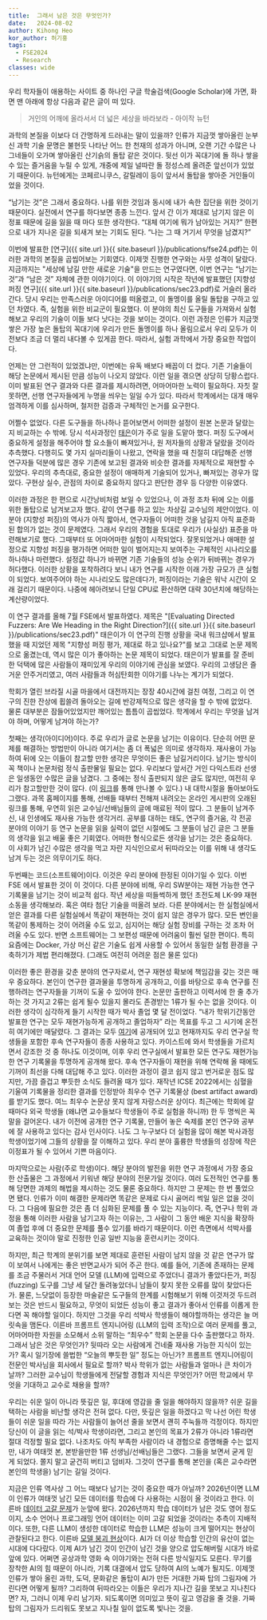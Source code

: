 ```yaml
---
title:  그래서 남은 것은 무엇인가?
date:   2024-08-02
author: Kihong Heo
kor_author: 허기홍
tags:
  - FSE2024
  - Research
classes: wide
---
```


우리 학자들이 애용하는 사이트 중 하나인 구글 학술검색(Google Scholar)에 가면,
화면 맨 아래에 항상 다음과 같은 글이 떠 있다.

> 거인의 어깨에 올라서서 더 넓은 세상을 바라보라 - 아이작 뉴턴

과학의 본질을 이보다 더 간명하게 드러내는 말이 있을까?
인류가 지금껏 쌓아올린 눈부신 과학 기술 문명은 불현듯 나타난 어느 한 천재의 성과가 아니며,
오랜 기간 수많은 나그네들이 오가며 쌓아올린 산기슭의 돌탑 같은 것이다.
뒷선 이가 꼭대기에 돌 하나 쌓을 수 있는 즐거움을 누릴 수 있게,
개중에 제일 널따란 돌 정성스레 올려준 앞선이가 있었기 때문이다.
뉴턴에게는 코페르니쿠스, 갈릴레이 등이 앞서서 돌탑을 쌓아준 거인들이었을 것이다.

“남기는 것”은 그래서 중요하다. 나를 위한 것임과 동시에 내가 속한 집단을 위한 것이기 때문이다.
실전에서 연구를 하다보면 종종 느낀다.
앞서 간 이가 제대로 남기지 않은 이정표 때문에 길을 잃을 때 마다 또한 생각한다.
“대체 여기에 뭐가 남아있는 거지?”
한편으로 내가 지나온 길을 되새겨 보는 기회도 된다.
“나는 그 때 거기서 무엇을 남겼지?”

이번에 발표한 [연구]({{ site.url }}{{ site.baseurl }}/publications/fse24.pdf)는 이러한 과학의 본질을 곱씹어보는 기회였다.
이제껏 진행한 연구와는 사뭇 성격이 달랐다.
지금까지는 "세상에 남길 만한 새로운 기술"을 만드는 연구였다면,
이번 연구는 “남기는 것”과 “남은 것” 자체에 관한 이야기이다.
이 이야기의 시작은 작년에 발표했던 [지향성 퍼징 연구]({{ site.url }}{{ site.baseurl }}/publications/sec23.pdf)로 거슬러 올라간다.
당시 우리는 만족스러운 아이디어를 떠올렸고, 이 돌멩이를 올릴 돌탑을 구하고 있던 차였다.
즉, 실험을 위한 비교군이 필요했다. 이 분야의 최신 도구들을 가져와서 실험해보고 우리의 기술이
이들 보다 낫다는 것을 보이는 것이다.
이런 과정은 인류가 지금껏 쌓은 가장 높은 돌탑의 꼭대기에 우리가 만든 돌멩이를 하나 올림으로서
우리 모두가 이전보다 조금 더 멀리 내다볼 수 있게끔 한다.
따라서, 실험 과학에서 가장 중요한 작업이다.

언제는 안 그런적이 있었겠냐만, 이번에는 유독 배보다 배꼽이 더 컸다.
기존 기술들이 해당 논문에서 제시된 만큼 성능이 나오지 않았다.
이런 일을 겪으면 상당히 당황스럽다. 이미 발표된 연구 결과와 다른 결과를 제시하려면,
어마어마한 노력이 필요하다. 자칫 잘못하면, 선행 연구자들에게 누명을 씌우는 일일 수가 있다.
따라서 학계에서는 대개 매우 엄격하게 이를 심사하며, 철저한 검증과 구체적인 논거를 요구한다.

어쩔수 없었다. 다른 도구들을 하나하나 뜯어보면서 어떠한 설정이 원본 논문과 달랐는지 비교하는 수 밖에.
당시 석사과정인 [태은](https://goodtaeeun.github.io)이가 주로 일을 도맡아 했다. 퍼징 도구에서 중요하게 설정을 해주어야 할 요소들이 빠져있거나, 원 저자들의 상황과 달랐을 것이라 추측했다.
다행히도 몇 가지 실마리들이 나왔고, 연락을 했을 때 친절히 대답해준 선행 연구자들 덕분에 많은 경우 기존에 보고된 결과와 비슷한 결과를 자체적으로 재현할 수 있었다.
우리의 추측대로, 중요한 설정이 애매하게 기술되어 있거나, 빠져있는 경우가 많았다.
구현상 실수, 관점의 차이로 중요하지 않다고 판단한 경우 등 다양한 이유였다.

이러한 과정은 한 편으로 시간낭비처럼 보일 수 있었으나, 이 과정 조차 뒤에 오는 이를 위한 돌탑으로 남겨보고자 했다.
같이 연구를 하고 있는 차상길 교수님의 제안이었다. 이 분야 (지향성 퍼징)의 역사가 아직 짧아서, 연구자들이 어떠한 것을
남길지 아직 표준화된 합의가 없는 것이 문제였다. 그래서 우리의 경험을 토대로 우리가 (사실상) 표준을 마련해보기로 했다.
그때부터 또 어마어마한 실험이 시작되었다. 잘못되었거나 애매한 설정으로 지향성 퍼징을 평가하면 어떠한 일이 벌어지는지 보여주는 구체적인 시나리오를 하나하나 마련했다.
설정값 하나가 바뀌면 기존 기술들의 성능 순위가 뒤바뀌는 경우가 허다했다.
이러한 상황을 포착하려다 보니 내가 연구를 시작한 이래 가장 규모가 큰 실험이 되었다.
보여주어야 하는 시나리오도 많은데다가, 퍼징이라는 기술은 워낙 시간이 오래 걸리기 때문이다.
나중에 헤아려보니 단일 CPU로 환산하면 대략 30년치에 해당하는 계산량이었다.

이 연구 결과를 올해 7월 FSE에서 발표하였다.
제목은 "[Evaluating Directed Fuzzers: Are We Heading in the Right Direction?]({{ site.url }}{{ site.baseurl }}/publications/sec23.pdf)"
태은이가 이 연구의 진행 상황을 국내 워크샵에서 발표했을 때 지었던 제목 "지향성 퍼징 평가, 제대로 하고 있나요?"를 보고
그대로 논문 제목으로 옮겼는데, 역시 많은 이가 좋아하는 논문 제목이 되었다.
태은이가 발표를 잘 준비한 덕택에 많은 사람들이 재미있게 우리의 이야기에 관심을 보였다.
우리의 고생담은 즐거운 안주거리였고, 여러 사람들과 허심탄회한 이야기를 나누는 계기가 되었다.

학회가 열린 브라질 시골 마을에서 대전까지는 장장 40시간에 걸친 여정, 그리고 이 연구의 진한 잔상에 휩쓸려
돌아오는 길에 반강제적으로 많은 생각을 할 수 밖에 없었다.
물론 대부분은 잠들어있었지만 깨어있는 틈틈이 곱씹었다.
학계에서 우리는 무엇을 남겨야 하며, 어떻게 남겨야 하는가?

첫째는 생각(아이디어)이다. 주로 우리가 글로 논문을 남기는 이유이다. 단순히 어떤 문제를 해결하는 방법만이 아니라 여기서는 좀 더 폭넓은 의미로 생각하자.
재사용이 가능하여 뒤에 오는 이들이 참고할 만한 생각은 무엇이든 좋은 남길거리이다.
남기는 방식이 꼭 책이나 논문처럼 정식 출판물일 필요는 없다.
우리보다 앞서간 거인 다익스트라 선생은 일생동안 수많은 글을 남겼다. 그 중에는 정식 출판되지 않은 글도 많지만, 여전히 우리가 참고할만한 것이 많다. (이 [링크](https://www.cs.utexas.edu/~EWD/)를 통해 만나볼 수 있다.)
내 대학시절을 돌아보아도 그랬다.
과목 홈페이지를 통해, 선배들 때부터 전해져 내려오는 온라인 게시판의 오래된 링크를 통해, 우연히 읽은 교수님/선배님들의 글에 매료된 적이 많다.
그 분들이 남겨주신, 내 인생에도 재사용 가능한 생각거리.
공부를 대하는 태도, 연구의 즐거움, 각 전공 분야의 이야기 등 연구 논문을 읽을 실력이 없던 시절에도 그 분들이 남긴 글은
그 분들의 생각을 읽고 배울 좋은 기회였다.
어떠한 형식으로든 생각을 남기는 것은 중요하다.
이 사회가 남긴 수많은 생각을 먹고 자란 지식인으로서 뒤따라오는 이를 위해 내 생각도 남겨 두는 것은 의무이기도 하다.

두번째는 코드(소프트웨어)이다. 이것은 우리 분야에 한정된 이야기일 수 있다. 이번 FSE 에서 발표한 것이 이 것이다. 다른 분야에 비해, 우리 SW분야는 재현 가능한 연구 기록물을 남기는 것이 비교적 쉽다.
작년 세상을 떠들썩하게 했던 초전도체 LK-99 재현 소동을 생각해보라. 혹은 여타 첨단 기술을 떠올려 보라. 다른 분야에서는 한 실험실에서 얻은 결과를 다른 실험실에서 똑같이 재현하는 것이 쉽지 않은 경우가 많다.
모든 변인을 똑같이 통제하는 것이 어려울 수도 있고, 심지어는 해당 실험 장비를 구하는 것 조차 어려울 수도 있다.
반면 소프트웨어는 그 보편성 때문에 어려움이 훨씬 덜한 편이다. 특히 요즘에는 Docker, 가상 머신 같은 기술도 쉽게 사용할 수 있어서 동일한 실험 환경을 구축하기가 제법 편리해졌다. (그래도 여전히 어려운 점은 물론 있다)

이러한 좋은 환경을 갖춘 분야의 연구자로서, 연구 재현성 확보에 책임감을 갖는 것은 매우 중요하다.
본인이 연구한 결과물을 투명하게 공개하고, 이를 바탕으로 후속 연구를 진행하려는 연구자들을 기꺼이 도울 수 있어야 한다.
논문만 출판하고 이력서에 한 줄 추가하는 것 가지고 2류는 쉽게 될수 있을지 몰라도 존경받는 1류가 될 수는 없을 것이다.
이러한 생각이 심각하게 들기 시작한 때가 박사 졸업 몇 달 전이었다.
“내가 학위기간동안 발표한 연구는 모두 재현가능하게 공개하고 졸업하자” 라는 목표를 두고 그 시기에 온전히 여기에만 매달렸다.
그 결과는 모두 [여기](https://github.com/prosyslab/sparrow)에 공개되어 있고 현재까지도 우리 연구실 학생들을 포함한
후속 연구자들이 종종 사용하고 있다.
카이스트에 와서 학생들을 가르치면서 강조한 것 중 하나도 이것이며, 이후 우리 연구실에서 발표한 모든 연구도 재현가능한 연구 기록물을 투명하게 공개해 왔다.
후속 연구자들이 재현을 위해 연락해 올 때에도 기꺼이 최선을 다해 대답해 주고 있다.
이러한 과정이 결코 쉽지 않고 번거로운 점도 많지만, 가끔 즐겁고 뿌듯한 소식도 들려올 때가 있다.
재작년 ICSE 2022에서는 심혈을 기울여 기록물을 정리한 결과를 인정받아 최우수 연구 기록물상 (best artifact award)를 받기도 했다.
여느 최우수 논문상 못지 않게 자랑스러운 상이다.
최근에는 학회에 갈 때마다 외국 학생들 (왜냐면 교수들보다 학생들이 주로 실험을 하니까) 한 두 명씩은 꼭 말을 걸어온다.
내가 이전에 공개한 연구 기록물, 만들어 놓은 숙제를 본인 연구와 공부에 잘 사용하고 있다는 감사 인사이다.
나도 그 누구보다 더 실험을 많이 해본 박사과정 학생이었기에 그들의 상황을 잘 이해하고 있다.
우리 분야 훌륭한 학생들의 성장에 작은 이정표가 될 수 있어서 기쁜 마음이다.

마지막으로는 사람(주로 학생)이다. 해당 분야의 발전을 위한 연구 과정에서 가장 중요한 산출물은 그 과정에서 키워낸 해당 분야의 전문가일 것이다.
여러 도전적인 연구를 통해 당면한 과제의 해법을 제시하는 것도 물론 중요하다. 하지만 그 문제는 한 번 풀었으면 됐다.
인류가 이미 해결한 문제라면 똑같은 문제로 다시 골머리 썩일 일은 없을 것이다.
그 다음에 필요한 것은 좀 더 심화된 문제를 풀 수 있는 지능이다.
즉, 연구나 학위 과정을 통해 이러한 사람을 남기고자 하는 이유는, 그 사람이 그 동안 배운 지식을 확장하여 졸업 후에 더 중요한 문제를 풀수 있기를 바라기 때문이다.
이런 측면에서 석박사를 교육하는 것이야 말로 진정한 인공 일반 지능을 훈련시키는 것이다.

하지만, 최근 학계의 분위기를 보면 제대로 훈련된 사람이 남지 않을 것 같은 연구가 많이 보여서 나에게는 좋은 반면교사가 되어 주곤 한다.
예를 들어, 기존에 존재하는 문제를 조금 주물러서 거대 언어 모델 (LLM)에 입력으로 주었더니 결과가 좋았다든가, 퍼징 (fuzzing) 도구를 그냥 세 달간 돌려놓았더니 남들이 찾지 못한 오류를 많이 찾았다든가.
물론, 느닷없이 등장한 마술같은 도구들의 한계를 시험해보기 위해 이것저것 두드려보는 것은 반드시 필요하고, 무엇이 되었든 성능이 좋고 결과가 좋아서 인류를 이롭게 한다면 꼭 해야할 일이다.
하지만 그것을 우리 석박사 학생들이 해야할까하는 생각은 늘 머릿속을 맴돈다.
이른바 프롬프트 엔지니어링 (LLM의 입력 조작)으로 여러 문제를 풀고, 어마어마한 자원을 소모해서 소위 말하는 “최우수” 학회 논문을 다수 출판했다고 하자. 그래서 남은 것은 무엇인가?
뒷따라 오는 사람에게 건네줄 재사용 가능한 지식이 있는가? 혹시 일기장에 쓸법한 “오늘의 뿌듯한 일” 정도는 아닌가?
프롬프트 엔지니어링이 전문인 박사님을 회사에서 필요로 할까? 박사 학위가 없는 사람들과 얼마나 큰 차이가 날까? 그러한 교수님이 학생들에게 전달할 경험과 지식은 무엇인가?
어떤 학교에서 무엇을 기대하고 교수로 채용을 할까?

우리는 쉬운 일이 아니라 뜻깊은 일, 후대에 영감을 줄 일을 해야하지 않을까?
쉬운 길을 택하는 사람을 비난할 생각은 전혀 없다. 다만, 뜻깊은 일을 하겠다고 막 나선 어린 학생들이 쉬운 일을 따라 가는 사람들이 늘어선 줄을 보면서 괜히 주눅들까 걱정이다.
하지만 당신이 이 글을 읽는 석/박사 학생이라면, 그리고 본인의 목표가 2류가 아니라 1류라면 절대 걱정할 필요 없다.
나조차도 아직 부족한 사람이라 내 경험으로 증명해줄 수는 없지만, 내가 여태껏 본, 본받을만한 1류 선생님/선배님들은 그랬다.
그들을 보면서 굳게 믿게 되었다. 쫄지 말고 굳건히 버티고 덤비자.
그것이 연구를 통해 본인을 (혹은 교수라면 본인의 학생을) 남기는 길일 것이다.

지금은 인류 역사상 그 어느 때보다 남기는 것이 중요한 때가 아닐까?
2026년이면 LLM이 인류가 여태껏 남긴 모든 데이터를 학습에 다 사용하는 시점이 올 것이라고 한다. 이른바 [데이터 고갈 문제](https://arxiv.org/abs/2211.04325)가 눈앞에 왔다.
2026년까지 학습 데이터가 남은 것도 영어 정도이지, 소수 언어나 프로그래밍 언어 데이터는 이미 고갈 되었을 것이라는 추측이 지배적이다.
또한, 다른 LLM이 생성한 데이터로 학습한 LLM은 성능이 크게 떨어지는 현상이 관찰된다고 한다. 이른바 [모델 붕괴 현상](https://www.nature.com/articles/s41586-024-07566-y)이다.
AI가 더 이상 학습할 인간의 유산이 없는 시대에 다다랐다. 이제 AI가 남긴 것이 인간이 남긴 것을 양으로 압도해버릴 시대가 바로 앞에 있다.
어쩌면 공상과학 영화 속 이야기와는 전혀 다른 방식일지도 모른다.
무기를 장착한 AI의 힘 때문이 아니라, 기록 대결에서 압도 당하여 AI의 노예가 될지도.
이제껏 인류가 쌓아 올린 과학, 도덕, 문화같은 돌탑이 AI가 만든 거대한 가짜 탑의 그림자에 가린다면 어떻게 될까?
그리하여 뒤따라오는 이들은 우리가 지나간 길을 못보고 지나친다면?
자, 그러니 이제 우리 남기자. 되도록이면 의미있고 뜻이 깊고 영감을 줄 것을.
가짜 탑의 그림자가 드리워도 못보고 지나칠 일이 없도록 빛나는 것을.
